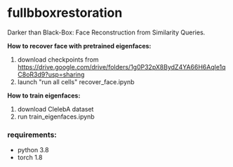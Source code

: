 # fullbboxrestoration
Darker than Black-Box: Face Reconstruction from Similarity Queries.

**How to recover face with pretrained eigenfaces:**
1. download checkpoints from https://drive.google.com/drive/folders/1g0P32pX8BydZ4YA66H6Aqle1qC8oR3d9?usp=sharing
2. launch "run all cells" recover_face.ipynb

**How to train eigenfaces:**
1. download ClelebA dataset
2. run train_eigenfaces.ipynb

### requirements:
* python 3.8
* torch 1.8
